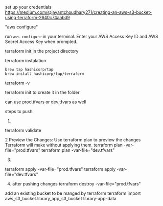 set up your credentials 
https://medium.com/@jayantchoudhary271/creating-an-aws-s3-bucket-using-terraform-2640c74aabd9

"aws configure"



run `aws configure` in your terminal. Enter your AWS Access Key ID and AWS Secret Access Key when prompted.



terraform init in the project directory 


terraform instalation 

```
brew tap hashicorp/tap
brew install hashicorp/tap/terraform
```

terraform -v


terraform init to create it in the folder


can use prod.tfvars or dev.tfvars as well

steps to push 

1.
terraform validate

2
Preview the Changes: Use terraform plan to preview the changes Terraform will make without applying them.
terraform plan -var-file="prod.tfvars"
terraform plan -var-file="dev.tfvars"

3.
terraform apply -var-file="prod.tfvars"
terraform apply -var-file="dev.tfvars"


4. after pushing changes
terraform destroy -var-file="prod.tfvars"



add an existing bucket to be manged by terraform
terraform import aws_s3_bucket.library_app_s3_bucket library-app-data

